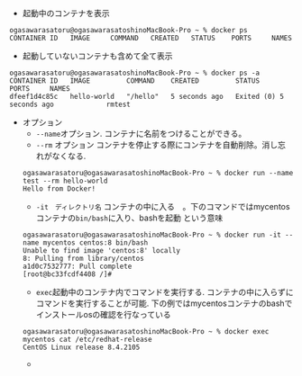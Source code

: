 

- 起動中のコンテナを表示
```
ogasawarasatoru@ogasawarasatoshinoMacBook-Pro ~ % docker ps
CONTAINER ID   IMAGE     COMMAND   CREATED   STATUS    PORTS     NAMES
```
- 起動していないコンテナも含めて全て表示
```
ogasawarasatoru@ogasawarasatoshinoMacBook-Pro ~ % docker ps -a
CONTAINER ID   IMAGE         COMMAND    CREATED         STATUS                     PORTS     NAMES
dfeef1d4c85c   hello-world   "/hello"   5 seconds ago   Exited (0) 5 seconds ago             rmtest
```

- オプション
  - `--name`オプション. コンテナに名前をつけることができる。
  - `--rm` オプション コンテナを停止する際にコンテナを自動削除。消し忘れがなくなる.
  ```
  ogasawarasatoru@ogasawarasatoshinoMacBook-Pro ~ % docker run --name test --rm hello-world
  Hello from Docker!
  ```
  - `-it　ディレクトリ名` コンテナの中に入る　。下のコマンドではmycentosコンテナの`bin/bash`に入り、bashを起動 という意味
  ```
  ogasawarasatoru@ogasawarasatoshinoMacBook-Pro ~ % docker run -it --name mycentos centos:8 bin/bash
  Unable to find image 'centos:8' locally
  8: Pulling from library/centos
  a1d0c7532777: Pull complete
  [root@bc33fcdf4408 /]#
  ```
  - `exec`起動中のコンテナ内でコマンドを実行する. コンテナの中に入らずにコマンドを実行することが可能. 下の例ではmycentosコンテナのbashでインストールosの確認を行なっている
  ```
  ogasawarasatoru@ogasawarasatoshinoMacBook-Pro ~ % docker exec mycentos cat /etc/redhat-release
  CentOS Linux release 8.4.2105
  ```
  - 
